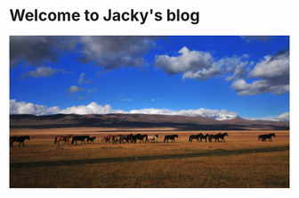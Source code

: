 # Welcome to Jacky's  blog



![新疆马群](https://raw.githubusercontent.com/471784224/myblog/master/img/新疆马群.jpg)